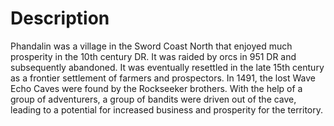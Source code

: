# Description
Phandalin was a village in the Sword Coast North that enjoyed much prosperity in the 10th century DR. It was raided by orcs in 951 DR and subsequently abandoned. It was eventually resettled in the late 15th century as a frontier settlement of farmers and prospectors. In 1491, the lost Wave Echo Caves were found by the Rockseeker brothers. With the help of a group of adventurers, a group of bandits were driven out of the cave, leading to a potential for increased business and prosperity for the territory.